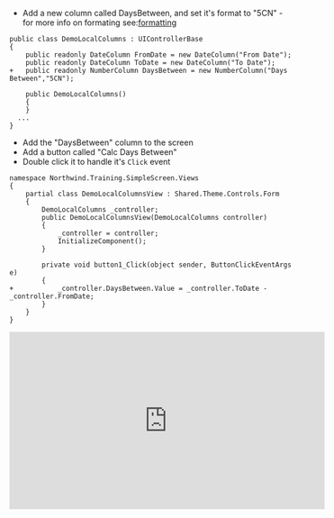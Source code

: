 ﻿* Add a new column called DaysBetween, and set it's format to "5CN" - for more info on formating see:[formatting](formatting.html)

```csdiff
public class DemoLocalColumns : UIControllerBase
{
    public readonly DateColumn FromDate = new DateColumn("From Date");
    public readonly DateColumn ToDate = new DateColumn("To Date");
+   public readonly NumberColumn DaysBetween = new NumberColumn("Days Between","5CN");

    public DemoLocalColumns()
    {
    }
  ...
}
```
* Add the "DaysBetween" column to the screen
* Add a button called "Calc Days Between"
* Double click it to handle it's `Click` event
```csdiff
namespace Northwind.Training.SimpleScreen.Views
{
    partial class DemoLocalColumnsView : Shared.Theme.Controls.Form
    {
        DemoLocalColumns _controller;
        public DemoLocalColumnsView(DemoLocalColumns controller)
        {
            _controller = controller;
            InitializeComponent();
        }

        private void button1_Click(object sender, ButtonClickEventArgs e)
        {
+           _controller.DaysBetween.Value = _controller.ToDate - _controller.FromDate;
        }
    }
}
```
<iframe width="560" height="315" src="https://www.youtube.com/watch?v=8IWGmQotZE0&list=PL1DEQjXG2xnKHKNIRzI4K6oZL-KulU-Vw&index=3" frameborder="0" allowfullscreen></iframe>


